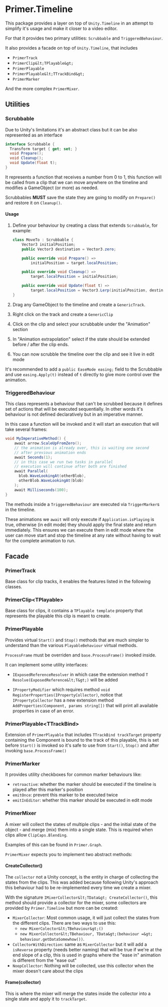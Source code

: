 # Primer.Timeline

This package provides a layer on top of `Unity.Timeline` in an attempt to simplify it's usage and make it closer to a video editor.

For that it provides two primary utilities: `Scrubbable` and `TriggeredBehaviour`.

It also provides a facade on top of `Unity.Timeline`, that includes

- `PrimerTrack`
- `PrimerClip&lt;TPlayable&gt;`
- `PrimerPlayable`
- `PrimerPlayable&lt;TTrackBind&gt;`
- `PrimerMarker`

And the more complex `PrimerMixer`.

## Utilities

### Scrubbable

Due to Unity's limitations it's an abstract class but it can be also represented as an interface

```csharp
interface Scrubbable {
  Transform target { get; set; }
  void Prepare();
  void Cleanup();
  void Update(float t);
}
```

It represents a function that receives a number from 0 to 1, this function will be called from a clip that we can move anywhere on the timeline and modifies a GameObject (or more) as needed.

Scrubbables **MUST** save the state they are going to modify on `Prepare()` and restore it on `Cleanup()`.

#### Usage

1. Define your behaviour by creating a class that extends `Scrubbable`, for example:

    ```csharp
    class MoveTo : Scrubbable {
        Vector3 initialPosition;
        public Vector3 destination = Vector3.zero;

        public override void Prepare() =>
            initialPosition = target.localPosition;
   
        public override void Cleanup() =>
            target.localPosition = initialPosition;

        public override void Update(float t) =>
            target.localPosition = Vector3.Lerp(initialPosition, destination, t);
    }
    ```

2. Drag any GameObject to the timeline and create a `GenericTrack`.
3. Right click on the track and create a `GenericClip`
4. Click on the clip and select your scrubbable under the "Animation" section
5. In "Animation extrapolation" select if the state should be extended before / after the clip ends.
6. You can now scrubble the timeline over the clip and see it live in edit mode

It's recommended to add a `public EaseMode easing;` field to the Scrubbable and use `easing.Apply(t)` instead of `t` directly to give more control over the animation.

### TriggeredBehaviour

This class represents a behaviour that can't be scrubbed because it defines set of actions that will be executed sequentially. In other words it's behaviour is not defined declaratively but in an imperative manner.

In this case a function will be invoked and it will start an execution that will take several frames:

```csharp
void MyImperativeMethod() {
    await arrow.ScaleUpFromZero();
    // the animation is already over, this is waiting one second
    // after previous animation ends
    await Seconds(1);
    // in this case we run two tasks in parallel
    // execution will continue after both are finished
    await Parallel(
      blob.WaveLookingAt(otherBlob),
      otherBlob.WaveLookingAt(blob)
    );
    await Milliseconds(100);
}
```

The methods inside a `TriggeredBehaviour` are executed via `TriggerMarker`s in the timeline.

These animations we `await` will only execute if `Application.isPlaying` is true, otherwise (in edit mode) they should apply the final state and return immediately. This ensures we can execute them in edit mode where the user can move start and stop the timeline at any rate without having to wait for the complete animation to run.


## Facade

### PrimerTrack

Base class for clip tracks, it enables the features listed in the following classes.

### PrimerClip&lt;TPlayable&gt;

Base class for clips, it contains a `TPlayable template` property that represents the playable this clip is meant to create.

### PrimerPlayable

Provides virtual `Start()` and `Stop()` methods that are much simpler to understand than the various `PlayableBehaviour` virtual methods.

`ProcessFrame` must be overriden and `base.ProcessFrame()` invoked inside.

It can implement some utility interfaces:

- `IExposedReferenceResolver` in which case the extension method `T Resolve(ExposedReference&lt;T&gt;)` will be added

- `IPropertyModifier` which requires method `void RegisterProperties(IPropertyCollector)`, notice that `IPropertyCollector` has a new extension method `AddProperties(Component, params string[])` that will print all available properties in case of an error.

### PrimerPlayable&lt;TTrackBind&gt;

Extension of `PrimerPlayable` that includes `TTrackBind trackTarget` property containing the Component is bound to the track of this playable, this is set before `Start()` is invoked so it's safe to use from `Start()`, `Stop()` and after invoking `base.ProcessFrame()`

### PrimerMarker

It provides utility checkboxes for common marker behaviours like:

- `retroactive`: whether the marker should be executed if the timeline is played after this marker's position 
- `emitOnce`: prevent this marker to be executed twice
- `emitInEditor`: whether this marker should be executed in edit mode

### PrimerMixer

A mixer will collect the states of multiple clips - and the initial state of the object - and merge (mix) them into a single state. This is required when clips allow `ClipCaps.Blending`.

Examples of this can be found in `Primer.Graph`.

`PrimerMixer` expects you to implement two abstract methods:

#### CreateCollector()

The `collector` not a Unity concept, is the entity in charge of collecting the states from the clips. This was added because following Unity's approach this behaviour had to be re-implemented every time we create a mixer.

With the signature `IMixerCollector&lt;TData&gt; CreateCollector()`, this method should provide a collector for the mixer, some collectors are provided by `Primer.Timeline` but more can be created:

- `MixerCollector`: Most common usage, it will just collect the states from the different clips. There are two ways to use this:
  - `new MixerColector&lt;TBehaviour&gt;()`
  - `new MixerCollector&lt;TBehaviour, TData&gt;(behaviour =&gt; behaviour.getDataSomewhow())`.
- `CollectorWithDirection`: same as `MixerCollector` but it will add a `isReverse` property (needs better naming) that will be true if we're at the end slope of a clip, this is used in graphs where the "ease in" animation is different from the "ease out"
- `NoopCollector`: Nothing will be collected, use this collector when the mixer doesn't care about the clips

#### Frame(collector)

This is where the mixer will merge the states inside the collector into a single state and apply it to `trackTarget`.
